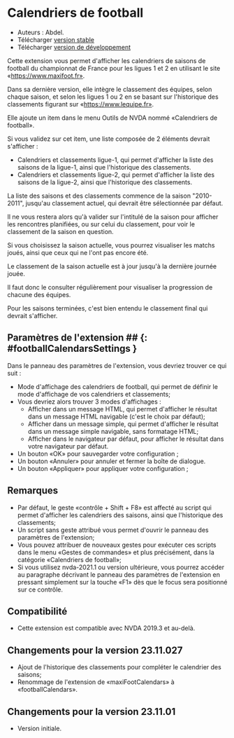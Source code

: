 # Calendriers de football #

* Auteurs : Abdel.
* Télécharger [version stable][1]
* Télécharger [version de développement][2]

Cette extension vous permet d'afficher les calendriers de saisons de football du championnat de France pour les ligues 1 et 2 en utilisant le site «https://www.maxifoot.fr».

Dans sa dernière version, elle intègre le classement des équipes, selon chaque saison, et selon les ligues 1 ou 2 en se basant sur l'historique des classements figurant sur «https://www.lequipe.fr».

Elle ajoute un item	 dans le menu Outils de NVDA nommé «Calendriers de football».

Si vous validez sur cet item, une liste composée de 2 éléments devrait s'afficher :

* Calendriers et classements ligue-1, qui permet d'afficher la liste des saisons de la ligue-1, ainsi que l'historique des classements.
* Calendriers et classements ligue-2, qui permet d'afficher la liste des saisons de la ligue-2, ainsi que l'historique des classements.

La liste des saisons et des classements commence de la saison "2010-2011", jusqu'au classement actuel, qui devrait être sélectionnée par défaut.

Il ne vous restera alors qu'à valider sur l'intitulé de la saison pour afficher les rencontres planifiées, ou sur celui du classement, pour voir le classement de la saison en question.

Si vous choisissez la saison actuelle, vous pourrez visualiser les matchs joués, ainsi que ceux qui ne l'ont pas encore été.

Le classement de la saison actuelle est à jour jusqu'à la dernière journée jouée.

Il faut donc le consulter régulièrement pour visualiser la progression de chacune des équipes.

Pour les saisons terminées, c'est bien entendu le classement final qui devrait s'afficher.

## Paramètres de l'extension ## {: #footballCalendarsSettings }

Dans le panneau des paramètres de l'extension, vous devriez trouver ce qui suit :

* Mode d'affichage des calendriers de football, qui permet de définir le mode d'affichage de vos calendriers et classements;
* Vous devriez alors trouver 3 modes d'affichages :
    * Afficher dans un message HTML, qui permet d'afficher le résultat dans un message HTML navigable (c'est le choix par défaut);
    * Afficher dans un message simple, qui permet d'afficher le résultat dans un message simple navigable, sans formatage HTML;
    * Afficher dans le navigateur par défaut, pour afficher le résultat dans votre navigateur par défaut.
* Un bouton «OK» pour sauvegarder votre configuration ;
* Un bouton «Annuler» pour annuler et fermer la boîte de dialogue.
* Un bouton «Appliquer» pour appliquer votre configuration ;

## Remarques ##

* Par défaut, le geste «contrôle + Shift + F8» est affecté au script qui permet d'afficher les calendriers des saisons, ainsi que l'historique des classements;
* Un script sans geste attribué vous permet d'ouvrir le panneau des paramètres de l'extension;
* Vous pouvez attribuer de nouveaux gestes pour exécuter ces scripts dans le menu «Gestes de commandes» et plus précisément, dans la catégorie «Calendriers de football»;
* Si vous utilisez nvda-2021.1 ou version ultérieure, vous pourrez accéder au paragraphe décrivant le panneau des paramètres de l'extension en pressant simplement sur la touche «F1» dès que le focus sera positionné sur ce contrôle.

## Compatibilité ##

* Cette extension est compatible avec NVDA 2019.3 et au-delà.

## Changements pour la version 23.11.027 ##

* Ajout de l'historique des classements pour compléter le calendrier des saisons;
* Renommage de l'extension de «maxiFootCalendars» à «footballCalendars».

## Changements pour la version 23.11.01 ##

* Version initiale.

[1]: https://github.com/abdel792/footballCalendars/releases/download/v23.11.27/footballCalendars-23.11.27.nvda-addon

[2]: http://cyber25.free.fr/nvda-addons/footballCalendars-23.11.27-dev.nvda-addon